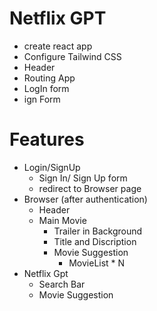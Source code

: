 # Netflix GPT
- create react app
- Configure Tailwind CSS
- Header
- Routing App
- LogIn form
- ign Form



# Features
- Login/SignUp
    - Sign In/ Sign Up form
    - redirect to Browser page
- Browser (after authentication)
    - Header
    - Main Movie
        - Trailer in Background
        - Title and Discription
        - Movie Suggestion
            - MovieList * N
- Netflix Gpt
   - Search Bar
   - Movie Suggestion